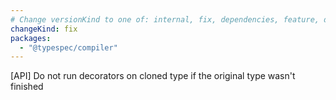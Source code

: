 ```yaml
---
# Change versionKind to one of: internal, fix, dependencies, feature, deprecation, breaking
changeKind: fix
packages:
  - "@typespec/compiler"
---
```


[API] Do not run decorators on cloned type if the original type wasn't finished
